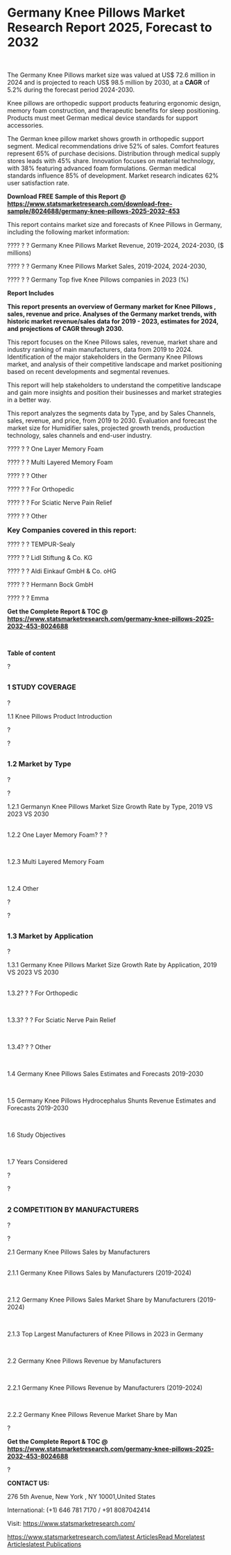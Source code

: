 <h1>Germany Knee Pillows Market Research Report 2025, Forecast to 2032</h1><br/><p>The Germany Knee Pillows market size was valued at US$ 72.6 million in 2024 and is projected to reach US$ 98.5 million by 2030, at a <strong>CAGR</strong> of 5.2% during the forecast period 2024-2030.</p>
 
 
 
 <p>Knee pillows are orthopedic support products featuring ergonomic design, memory foam construction, and therapeutic benefits for sleep positioning. Products must meet German medical device standards for support accessories.</p>
 
 
 
 <p>The German knee pillow market shows growth in orthopedic support segment. Medical recommendations drive 52% of sales. Comfort features represent 65% of purchase decisions. Distribution through medical supply stores leads with 45% share. Innovation focuses on material technology, with 38% featuring advanced foam formulations. German medical standards influence 85% of development. Market research indicates 62% user satisfaction rate.</p>
 
 
 
 <p><strong>Download FREE Sample of this Report @ <a href="https://www.statsmarketresearch.com/download-free-sample/8024688/germany-knee-pillows-2025-2032-453">https://www.statsmarketresearch.com/download-free-sample/8024688/germany-knee-pillows-2025-2032-453</a></strong></p>
 
 
 
 <p>This report contains market size and forecasts of Knee Pillows in Germany, including the following market information:</p>
 
 
 
 <p>???? ? ? Germany Knee Pillows Market Revenue, 2019-2024, 2024-2030, ($ millions)</p>
 
 
 
 <p>???? ? ? Germany Knee Pillows Market Sales, 2019-2024, 2024-2030,</p>
 
 
 
 <p>???? ? ? Germany Top five Knee Pillows companies in 2023 (%)</p>
 
 
 
 <p><strong>Report Includes</strong></p>
 
 
 
 <p><strong>This report presents an overview of Germany market for Knee Pillows , sales, revenue and price. Analyses of the Germany market trends, with historic market revenue/sales data for 2019 - 2023, estimates for 2024, and projections of <strong>CAGR</strong> through 2030.</strong></p>
 
 
 
 <p>This report focuses on the Knee Pillows sales, revenue, market share and industry ranking of main manufacturers, data from 2019 to 2024. Identification of the major stakeholders in the Germany Knee Pillows market, and analysis of their competitive landscape and market positioning based on recent developments and segmental revenues.</p>
 
 
 
 <p>This report will help stakeholders to understand the competitive landscape and gain more insights and position their businesses and market strategies in a better way.</p>
 
 
 
 <p>This report analyzes the segments data by Type, and by Sales Channels, sales, revenue, and price, from 2019 to 2030. Evaluation and forecast the market size for Humidifier sales, projected growth trends, production technology, sales channels and end-user industry.</p>
 
 
 
 <p>???? ? ? One Layer Memory Foam</p>
 
 
 
 <p>???? ? ? Multi Layered Memory Foam</p>
 
 
 
 <p>???? ? ? Other</p>
 
 
 
 <p>???? ? ? For Orthopedic</p>
 
 
 
 <p>???? ? ? For Sciatic Nerve Pain Relief</p>
 
 
 
 <p>???? ? ? Other</p>
 
 
 
 <p><span style="font-size:16px"><strong>Key Companies covered in this report:</strong></span></p>
 
 
 
 <p>???? ? ? TEMPUR-Sealy</p>
 
 
 
 <p>???? ? ? Lidl Stiftung & Co. KG</p>
 
 
 
 <p>???? ? ? Aldi Einkauf GmbH & Co. oHG</p>
 
 
 
 <p>???? ? ? Hermann Bock GmbH</p>
 
 
 
 <p>???? ? ? Emma</p>
 
 
 
 <div><b>Get the Complete Report & TOC @ <a href="https://www.statsmarketresearch.com/germany-knee-pillows-2025-2032-453-8024688">https://www.statsmarketresearch.com/germany-knee-pillows-2025-2032-453-8024688</a></b></div>
 
 
 
 <p><br />
 
 <b>Table of content</b></p>
 
 
 
 <p>? </p>
 
 
 
 <h2><span style="font-size:16px"><strong>1 STUDY COVERAGE</strong></span></h2>
 
 
 
 <p>? </p>
 
 
 
 <p>1.1 Knee Pillows Product Introduction</p>
 
 
 
 <p>? </p>
 
 
 
 <p>? </p>
 
 
 
 <h2><span style="font-size:16px"><strong>1.2 Market by Type</strong></span></h2>
 
 
 
 <p>? </p>
 
 
 
 <p>? </p>
 
 
 
 <p>1.2.1 Germanyn Knee Pillows Market Size Growth Rate by Type, 2019 VS 2023 VS 2030<br />
 
 <br />
 
 1.2.2 One Layer Memory Foam? ? ? <br />
 
 <br />
 
 1.2.3 Multi Layered Memory Foam<br />
 
 <br />
 
 1.2.4 Other<br />
 
 ? </p>
 
 
 
 <p>? </p>
 
 
 
 <h2><span style="font-size:16px"><strong>1.3 Market by Application</strong></span></h2>
 
 
 
 <p>? </p>
 
 
 
 <p>1.3.1 Germany Knee Pillows Market Size Growth Rate by Application, 2019 VS 2023 VS 2030<br />
 
 <br />
 
 1.3.2? ? ? For Orthopedic<br />
 
 <br />
 
 1.3.3? ? ? For Sciatic Nerve Pain Relief<br />
 
 <br />
 
 1.3.4? ? ? Other<br />
 
 <br />
 
 1.4 Germany Knee Pillows Sales Estimates and Forecasts 2019-2030<br />
 
 <br />
 
 1.5 Germany Knee Pillows Hydrocephalus Shunts Revenue Estimates and Forecasts 2019-2030<br />
 
 <br />
 
 1.6 Study Objectives<br />
 
 <br />
 
 1.7 Years Considered</p>
 
 
 
 <p>? </p>
 
 
 
 <p>? </p>
 
 
 
 <h2><span style="font-size:16px"><strong>2 COMPETITION BY MANUFACTURERS</strong></span></h2>
 
 
 
 <p>? </p>
 
 
 
 <p>? </p>
 
 
 
 <p>2.1 Germany Knee Pillows Sales by Manufacturers<br />
 
 <br />
 
 2.1.1 Germany Knee Pillows Sales by Manufacturers (2019-2024)<br />
 
 <br />
 
 2.1.2 Germany Knee Pillows Sales Market Share by Manufacturers (2019-2024)<br />
 
 <br />
 
 2.1.3 Top Largest Manufacturers of Knee Pillows in 2023 in Germany<br />
 
 <br />
 
 2.2 Germany Knee Pillows Revenue by Manufacturers<br />
 
 <br />
 
 2.2.1 Germany Knee Pillows Revenue by Manufacturers (2019-2024)<br />
 
 <br />
 
 2.2.2 Germany Knee Pillows Revenue Market Share by Man</p>
 
 
 
 <p>? </p>
 
 
 
 <div><b>Get the Complete Report & TOC @ <a href="https://www.statsmarketresearch.com/germany-knee-pillows-2025-2032-453-8024688">https://www.statsmarketresearch.com/germany-knee-pillows-2025-2032-453-8024688</a></b></div>
 
 
 
 <p>? </p>
 
 
 
 <p><b>CONTACT US:</b><br />
 
 276 5th Avenue, New York , NY 10001,United States<br />
 
 International: (+1) 646 781 7170 / +91 8087042414<br />
 
 Visit: <a href="https://www.statsmarketresearch.com/">https://www.statsmarketresearch.com/</a><br />
 
 <a href="https://gyeongbokgung.com">https://www.statsmarketresearch.com/</a><a href="https://hallyeomaritime.com">latest Articles</a><a href="https://jingwansa.com">Read More</a><a href="https://nguoiviet.jp/">latest Articles</a><a href="https://www.intelmarketresearch.com/">latest Publications</a></p>